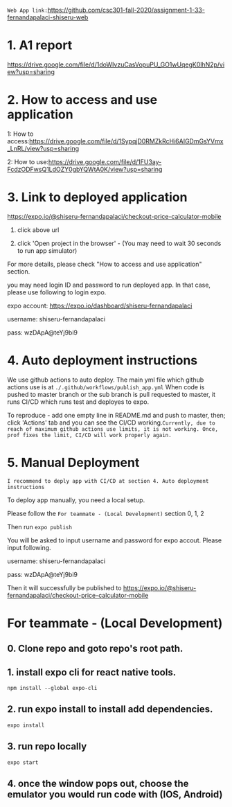 `Web App link:`https://github.com/csc301-fall-2020/assignment-1-33-fernandapalaci-shiseru-web

# 1. A1 report
https://drive.google.com/file/d/1doWIvzuCasVopuPU_GO1wUqegK0lhN2p/view?usp=sharing

# 2. How to access and use application
1: How to access:https://drive.google.com/file/d/1SypqjD0RMZkRcHi6AIGDmGsYVmx_LnRL/view?usp=sharing

2: How to use:https://drive.google.com/file/d/1FU3ay-FcdzODFwsQ1LdOZY0gbYQWtA0K/view?usp=sharing

# 3. Link to deployed application
https://expo.io/@shiseru-fernandapalaci/checkout-price-calculator-mobile

1. click above url

2. click 'Open project in the browser' - (You may need to wait 30 seconds to run app simulator)

For more details, please check "How to access and use application" section.

you may need login ID and password to run deployed app. In that case, please use following to login expo.  

expo account: https://expo.io/dashboard/shiseru-fernandapalaci

username: shiseru-fernandapalaci

pass: wzDApA@teYj9bi9

# 4. Auto deployment instructions
We use github actions to auto deploy.
The main yml file which github actions use is at `./.github/workflows/publish_app.yml`
When code is pushed to master branch or the sub branch is pull requested to master, it runs CI/CD which runs test and deployes to expo.

To reproduce - add one empty line in README.md and push to master, then; click 'Actions' tab and you can see the CI/CD working.`Currently, due to reach of maximum github actions use limits, it is not working. Once, prof fixes the limit, CI/CD will work properly again.`

# 5. Manual Deployment
`I recommend to deply app with CI/CD at section 4. Auto deployment instructions`

To deploy app manually, you need a local setup. 

Please follow the `For teammate - (Local Development)` section 0, 1, 2 

Then run `expo publish`

You will be asked to input username and password for expo accout. Please input following.

username: shiseru-fernandapalaci

pass: wzDApA@teYj9bi9

Then it will successfully be published to https://expo.io/@shiseru-fernandapalaci/checkout-price-calculator-mobile


# For teammate - (Local Development)
## 0. Clone repo and goto repo's root path.

## 1. install expo cli for react native tools.
`npm install --global expo-cli`

## 2.  run expo install to install add dependencies.
`expo install`

## 3. run repo locally
`expo start`

## 4. once the window pops out, choose the emulator you would run code with (IOS, Android)
